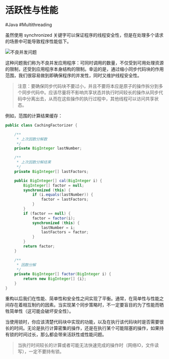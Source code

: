 # 活跃性与性能
#Java #Multithreading 

虽然使用 synchronized 关键字可以保证程序的线程安全性，但是在处理多个请求的场景中可能导致程序性能低下。

![不良并发问题](https://gitee.com/snow-zen/my-images-repo/raw/master/java-concurrency-in-practice/%E4%B8%8D%E8%89%AF%E5%B9%B6%E5%8F%91%E9%97%AE%E9%A2%98.png)

这种问题我们称为不良并发应用程序：可同时调用的数量，不仅受到可用处理资源的限制，还受到应用程序本身结构的限制。幸运的是，通过缩小同步代码块的作用范围，我们很容易做到即确保程序的并发性，同时又维护线程安全性。

> 注意：要确保同步代码块不要过小，并且不要将本应是原子的操作拆分到多个同步代码中。应该尽量将不影响共享状态并执行时间较长的操作从同步代码中分离出去，从而在这些操作的执行过程中，其他线程可以访问共享状态。

例如，范围的计算结果缓存：

```java
public class CachingFactorizer {

    /**
     * 上次因数分解数
     */
    private BigInteger lastNumber;

    /**
     * 上次因数分解结果
     */
    private BigInteger[] lastFactors;

    public BigInteger[] cal(BigInteger i) {
        BigInteger[] factor = null;
        synchronized (this) {
            if (i.equals(lastNumber)) {
                factor = lastFactors;
            }
        }
        if (factor == null) {
            factor = factor(i);
            synchronized (this) {
                lastNumber = i;
                lastFactors = factor;
            }
        } 
        return factor;
    }

    /**
     * 因数分解
     */
    private BigInteger[] factor(BigInteger i) {
        return new BigInteger[] {i};
    }
}
```

重构以后我们在性能、简单性和安全性之间实现了平衡。通常，在简单性与性能之间存在着相互制约的因素。当实现某个同步策略时，不一定要盲目的为了性能而牺牲简单性（这可能会破坏安全性）。

当使用锁时，你应该清楚代码块中实现的功能，以及在执行该代码块时是否需要很长的时间。无论是执行计算密集的操作，还是在执行某个可能阻塞的操作，如果持有锁的时间过长，那么都会带来活跃性或性能问题。

> 当执行时间较长的计算或者可能无法快速完成的操作时（网络IO，文件读写），一定不要持有锁。